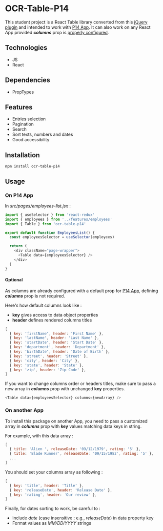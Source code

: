# OCR-Table-P14

This student project is a React Table library converted from this [jQuery plugin](https://github.com/DataTables/DataTables.git) and intended to work with [P14 App](https://github.com/NC81/NicolasCandeli_14_08092023.git).
It can also work on any React App provided ***columns*** prop is [properly configured](#on-another-app).

## Technologies

- JS
- React

## Dependencies

- PropTypes

## Features

- Entries selection
- Pagination
- Search
- Sort texts, numbers and dates
- Good accessibility

## Installation

`npm install ocr-table-p14`

## Usage

### On P14 App

In _src/pages/employees-list.jsx_ :

```js
import { useSelector } from 'react-redux'
import { employees } from '../features/employees'
import { Table } from 'ocr-table-p14'

export default function EmployeesList() {
  const employeesSelector = useSelector(employees)

  return (
    <div className="page-wrapper">
      <Table data={employeesSelector} />
    </div>
  )
}
```

#### Optional

As columns are already configured with a default prop for [P14 App](https://github.com/NC81/NicolasCandeli_14_08092023.git), defining ***columns*** prop is not required.

Here's how default columns look like :

- **key** gives access to data object properties
- **header** defines rendered columns titles

```js
[
  { key: 'firstName', header: 'First Name' },
  { key: 'lastName', header: 'Last Name' },
  { key: 'startDate', header: 'Start Date' },
  { key: 'department', header: 'Department' },
  { key: 'birthDate', header: 'Date of Birth' },
  { key: 'street', header: 'Street' },
  { key: 'city', header: 'City' },
  { key: 'state', header: 'State' },
  { key: 'zip', header: 'Zip Code' },
]
```

If you want to change columns order or headers titles, make sure to pass a new array in ***columns*** prop with unchanged **key** properties.

```js
<Table data={employeesSelector} columns={newArray} />
```

### On another App

To install this package on another App, you need to pass a customized array in ***columns*** prop with **key** values matching data keys in string.

For example, with this data array :

```js
[
  { title: 'Alien ', releaseDate: '09/12/1979', rating: '5' },
  { title: 'Blade Runner', releaseDate: '09/15/1982', rating: '5' },
  ...
]
```

You should set your columns array as following :

```js
[
  { key: 'title', header: 'Title' },
  { key: 'releaseDate', header: 'Release Date' },
  { key: 'rating', header: 'Our review' },
]
```

Finally, for dates sorting to work, be careful to :
- Include _date_ (case insensitive : e.g., _releaseDate_) in data property key
- Format values as _MM/DD/YYYY_ strings

